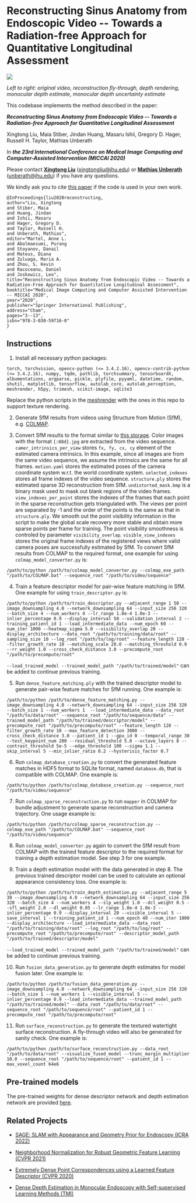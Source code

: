 # Reconstructing Sinus Anatomy from Endoscopic Video -- Towards a Radiation-free Approach for Quantitative Longitudinal Assessment

![](gifss/fused_mesh.gif) 

*Left to right: original video, reconstruction fly-through, depth rendering, monocular depth estimate, monocular depth uncertainty estimate*

This codebase implements the method described in the paper:

***Reconstructing Sinus Anatomy from Endoscopic Video -- Towards a Radiation-free Approach for Quantitative Longitudinal Assessment***

Xingtong Liu, Maia Stiber, Jindan Huang, Masaru Ishii, Gregory D. Hager, Russell H. Taylor, Mathias Unberath

In ***the 23rd International Conference on Medical Image Computing and Computer-Assisted Intervention (MICCAI 2020)***

Please contact [**Xingtong Liu**](http://www.cs.jhu.edu/~xingtongl/) (xingtongliu@jhu.edu) or [**Mathias Unberath**](https://www.cs.jhu.edu/faculty/mathias-unberath/) (unberath@jhu.edu) if you have any questions.

We kindly ask you to cite [this paper](https://link.springer.com/chapter/10.1007/978-3-030-59716-0_1) if the code is used in your own work.
```
@InProceedings{liu2020reconstructing,
author="Liu, Xingtong
and Stiber, Maia
and Huang, Jindan
and Ishii, Masaru
and Hager, Gregory D.
and Taylor, Russell H.
and Unberath, Mathias",
editor="Martel, Anne L.
and Abolmaesumi, Purang
and Stoyanov, Danail
and Mateus, Diana
and Zuluaga, Maria A.
and Zhou, S. Kevin
and Racoceanu, Daniel
and Joskowicz, Leo",
title="Reconstructing Sinus Anatomy from Endoscopic Video -- Towards a Radiation-Free Approach for Quantitative Longitudinal Assessment",
booktitle="Medical Image Computing and Computer Assisted Intervention -- MICCAI 2020",
year="2020",
publisher="Springer International Publishing",
address="Cham",
pages="3--13",
isbn="978-3-030-59716-0"
}
```

## Instructions
1. Install all necessary python packages: 
```
torch, torchvision, opencv-python (<= 3.4.2.16), opencv-contrib-python (<= 3.4.2.16), numpy, tqdm, pathlib, torchsummary, tensorboardX, albumentations, argparse, pickle, plyfile, pyyaml, datetime, random, shutil, matplotlib, tensorflow, autolab_core, autolab_perception, meshrender, h5py, trimesh, scikit-image, sqlite3
```
Replace the python scripts in the [meshrender](https://github.com/BerkeleyAutomation/meshrender) with the ones in this repo to support texture rendering.
 
2. Generate SfM results from videos using Structure from Motion (SfM), e.g. [COLMAP](https://colmap.github.io/).

3. Convert SfM results to the format similar to [this storage](https://livejohnshopkins-my.sharepoint.com/:u:/g/personal/xliu89_jh_edu/ER5ght84vKdHmdYrBpS7HCMBQn9Kl152kVTPB5R10ofKDw?e=fY85o6). 
Color images with the format ```{:08d}.jpg``` are extracted from the video sequence. ```camer_intrinsics_per_view``` stores ```fx, fy, cx, cy``` element of the estimated camera intrinsics. In this example, since all images are from the same video sequence, we assume the intrinsics are the same for all frames. 
```motion.yaml``` stores the estimated poses of the camera coordinate system w.r.t. the world coordinate system. ```selected_indexes``` stores all frame indexes of the video sequence. ```structure.ply``` stores the estimated sparse 3D reconstruction from SfM. ```undistorted_mask.bmp``` is a binary mask used to mask out blank regions of the video frames. 
```view_indexes_per_point``` stores the indexes of the frames that each point in the sparse reconstruction gets triangulated with. The views per point are separated by -1 and the order of the points is the same as that in ```structure.ply```. We smooth out the point visibility information in the script to make the global scale recovery more stable and obtain more sparse points per frame for training. 
The point visibility smoothness is controled by parameter ```visibility_overlap```.  ```visible_view_indexes``` stores the original frame indexes of the registered views where valid camera poses are successfully estimated by SfM. To convert SfM results from COLMAP to the required format, one example for using ```colmap_model_converter.py``` is:
```
/path/to/python /path/to/colmap_model_converter.py --colmap_exe_path "/path/to/COLMAP.bat" --sequence_root "/path/to/video/sequence"
```

4. Train a feature descriptor model for pair-wise feature matching in SfM. One example for using ```train_descriptor.py``` is:
```
/path/to/python /path/to/train_descriptor.py --adjacent_range 1 50 --image_downsampling 4.0 --network_downsampling 64 --input_size 256 320 --batch_size 4 --num_workers 4 --lr_range 1.0e-4 1.0e-3 --inlier_percentage 0.9 --display_interval 50 --validation_interval 2 --training_patient_id 1 --load_intermediate_data --num_epoch 60 --num_iter 1000 --heatmap_sigma 5.0 --visibility_overlap 20 --display_architecture --data_root "/path/to/training/data/root" --sampling_size 10 --log_root "/path/to/log/root" --feature_length 128 --filter_growth_rate 10 --matching_scale 20.0 --matching_threshold 0.9 --rr_weight 1.0 --cross_check_distance 3.0 --precompute_root "/path/to/precompute/root"
```
```--load_trained_model --trained_model_path "/path/to/trained/model"``` can be added to continue previous training.

5. Run ```dense_feature_matching.ply``` with the trained descriptor model to generate pair-wise feature matches for SfM running. One example is:
```
/path/to/python /path/to/dense_feature_matching.py --image_downsampling 4.0 --network_downsampling 64 --input_size 256 320 --batch_size 1 --num_workers 1  --load_intermediate_data --data_root "/path/to/data/root" --sequence_root "/path/to/sequence/data" --trained_model_path "/path/to/trained/descriptor/model" --precompute_root "/path/to/precompute/root" --feature_length 128 --filter_growth_rate 10 --max_feature_detection 3000 --cross_check_distance 3.0 --patient_id 1 --gpu_id 0 --temporal_range 30 --test_keypoint_num 200 --residual_threshold 5.0 --octave_layers 8 --contrast_threshold 5e-5 --edge_threshold 100 --sigma 1.1 --skip_interval 5 --min_inlier_ratio 0.2 --hysterisis_factor 0.7     
```

6. Run ```colmap_database_creation.py``` to convert the generated feature matches in HDF5 format to SQLite format, named ```database.db```, that is compatible with COLMAP. One example is:
```
/path/to/python /path/to/colmap_database_creation.py --sequence_root "/path/to/video/sequence"
```

7. Run ```colmap_sparse_reconstruction.py``` to run ```mapper``` in COLMAP for bundle adjustment to generate sparse reconstruction and camera trajectory. One usage example is:
```
/path/to/python /path/to/colmap_sparse_reconstruction.py --colmap_exe_path "/path/to/COLMAP.bat" --sequence_root "/path/to/video/sequence"
```

8.  Run ```colmap_model_converter.py``` again to convert the SfM result from COLMAP with the trained feature descriptor to the required format for training a depth estimation model. See step 3 for one example.

9. Train a depth estimation model with the data generated in step 8. The previous trained descriptor model can be used to calculate an optional appearance consistency loss. One example is:
```
/path/to/python /path/to/train_depth_estimation.py --adjacent_range 5 30 --image_downsampling 4.0 --network_downsampling 64 --input_size 256 320 --batch_size 4 --num_workers 4 --slp_weight 1.0 --dcl_weight 0.5 --sfl_weight 2.0 --dl_weight 0.05 --lr_range 1.0e-4 1.0e-3 --inlier_percentage 0.9 --display_interval 20 --visible_interval 5 --save_interval 1 --training_patient_id 1 --num_epoch 40 --num_iter 1000 --display_architecture --load_intermediate_data --data_root "/path/to/training/data/root" --log_root "/path/to/log/root" --precompute_root "/path/to/precompute/root" --descriptor_model_path "/path/to/trained/descriptor/model"
```
```--load_trained_model --trained_model_path "/path/to/trained/model"``` can be added to continue previous training.

10. Run ```fusion_data_generation.py``` to generate depth estimates for model fusion later. One example is:
```
/path/to/python /path/to/fusion_data_generation.py --image_downsampling 4.0 --network_downsampling 64 --input_size 256 320 --batch_size 1 --num_workers 1 --visible_interval 5 --inlier_percentage 0.9 --load_intermediate_data --trained_model_path "/path/to/trained/model" --data_root "/path/to/data/root" --sequence_root "/path/to/sequence/root" --patient_id 1 --precompute_root "/path/to/precompute/root"
```

11. Run ```surface_reconstruction.py``` to generate the textured watertight surface reconstruction. A fly-through video will also be generated for sanity check. One example is:
```
/path/to/python /path/to/surface_reconstruction.py --data_root "/path/to/data/root" --visualize_fused_model --trunc_margin_multiplier 10.0 --sequence_root "/path/to/sequence/root" --patient_id 1 --max_voxel_count 64e6
```

## Pre-trained models

The pre-trained weights for dense descriptor network and depth estimation network are provided [here](https://drive.google.com/file/d/1RwmxpI7kuZ7teB14EQY3u06CAV7-KsX0/view?usp=sharing).

## Related Projects

- [SAGE: SLAM with Appearance and Geometry Prior for Endoscopy (ICRA 2022)](https://github.com/lppllppl920/SAGE-SLAM)

- [Neighborhood Normalization for Robust Geometric Feature Learning (CVPR 2021)](https://github.com/lppllppl920/NeighborhoodNormalization-Pytorch)

- [Extremely Dense Point Correspondences using a Learned Feature Descriptor (CVPR 2020)](https://github.com/lppllppl920/DenseDescriptorLearning-Pytorch)

- [Dense Depth Estimation in Monocular Endoscopy with Self-supervised Learning Methods (TMI)](https://github.com/lppllppl920/EndoscopyDepthEstimation-Pytorch)

